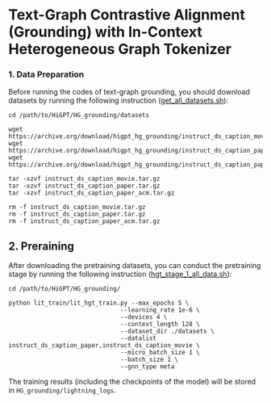 # Text-Graph Contrastive Alignment (Grounding) with In-Context Heterogeneous Graph Tokenizer

### 1. Data Preparation

Before running the codes of text-graph grounding, you should download datasets by running the following instruction ([get_all_datasets.sh](HG_grounding/datasets/get_all_datasets.sh)):

```shell
cd /path/to/HiGPT/HG_grounding/datasets

wget https://archive.org/download/higpt_hg_grounding/instruct_ds_caption_movie.tar.gz
wget https://archive.org/download/higpt_hg_grounding/instruct_ds_caption_paper.tar.gz
wget https://archive.org/download/higpt_hg_grounding/instruct_ds_caption_paper_acm.tar.gz

tar -xzvf instruct_ds_caption_movie.tar.gz
tar -xzvf instruct_ds_caption_paper.tar.gz
tar -xzvf instruct_ds_caption_paper_acm.tar.gz

rm -f instruct_ds_caption_movie.tar.gz
rm -f instruct_ds_caption_paper.tar.gz
rm -f instruct_ds_caption_paper_acm.tar.gz
```

## 2. Preraining

After downloading the pretraining datasets, you can conduct the pretraining stage by running the following instruction ([hgt_stage_1_all_data.sh](HG_grounding/training_script/hgt_stage_1_all_data.sh)):

```shell
cd /path/to/HiGPT/HG_grounding/

python lit_train/lit_hgt_train.py --max_epochs 5 \
                               --learning_rate 1e-6 \
                               --devices 4 \
                               --context_length 128 \
                               --dataset_dir ./datasets \
                               --datalist instruct_ds_caption_paper,instruct_ds_caption_movie \
                               --micro_batch_size 1 \
                               --batch_size 1 \
                               --gnn_type meta
```

The training results (including the checkpoints of the model) will be stored in `HG_grounding/lightning_logs`.